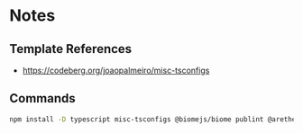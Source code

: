 # Notes

## Template References

- https://codeberg.org/joaopalmeiro/misc-tsconfigs

## Commands

```bash
npm install -D typescript misc-tsconfigs @biomejs/biome publint @arethetypeswrong/cli sort-package-json npm-run-all2 npm-package-json-lint npm-package-json-lint-config-package tsup
```
